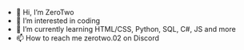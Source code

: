 - 👋 Hi, I’m ZeroTwo
- 👀 I’m interested in coding
- 🌱 I’m currently learning HTML/CSS, Python, SQL, C#, JS and more
- 📫 How to reach me zerotwo.02 on Discord

